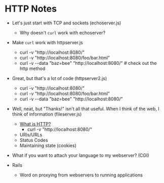 # HTTP Notes

* Let's just start with TCP and sockets (echoserver.js)
  * Why doesn't `curl` work with echoserver?

* Make `curl` work with httpserver.js
  * curl -v "http://localhost:8080/"
  * curl -v "http://localhost:8080/foo/bar.html"
  * curl -v --data "baz=bee" "http://localhost:8080/"   # check out the http method

* Great, but that's a lot of code (httpserver2.js)
  * curl -v "http://localhost:8080/"
  * curl -v "http://localhost:8080/foo/bar.html"
  * curl -v --data "baz=bee" "http://localhost:8080/"
  
* Well, neat, but "Thanks!" isn't all that useful. When I think of the web, I think of information (fileserver.js)
  * [What is HTTP?](http://localhost:8080/)
    * curl -v "http://localhost:8080/"
  * URIs/URLs
  * Status Codes
  * Maintaining state (cookies)

* What if you want to attach your language to my webserver? (CGI)

* Rails
  * Word on proxying from webservers to running applications

